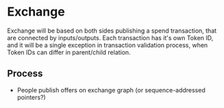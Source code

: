 # Exchange

Exchange will be based on both sides publishing a spend transaction, that are connected by inputs/outputs. Each transaction has it's own Token ID, and it will be a single exception in transaction validation process, when Token IDs can differ in parent/child relation.

## Process

* People publish offers on exchange graph (or sequence-addressed pointers?)


